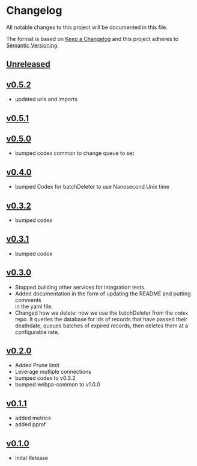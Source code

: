 # Changelog
All notable changes to this project will be documented in this file.

The format is based on [Keep a Changelog](http://keepachangelog.com/en/1.0.0/)
and this project adheres to [Semantic Versioning](http://semver.org/spec/v2.0.0.html).

## [Unreleased]

## [v0.5.2]
- updated urls and imports



## [v0.5.1]




## [v0.5.0]
- bumped codex common to change queue to set



## [v0.4.0]
- bumped Codex for batchDeleter to use Nanosecond Unix time



## [v0.3.2]
- bumped codex



## [v0.3.1]
- bumped codex



## [v0.3.0]
- Stopped building other services for integration tests.
- Added documentation in the form of updating the README and putting comments       
  in the yaml file.
- Changed how we delete: now we use the batchDeleter from the `codex` repo.  It 
  queries the database for ids of records that have passed their deathdate, 
  queues batches of expired records, then deletes them at a configurable rate.



## [v0.2.0]
- Added Prune limit
- Leverage mutliple connections
- bumped codex to v0.3.2
- bumped webpa-common to v1.0.0



## [v0.1.1]
- added metrics
- added pprof



## [v0.1.0]
- Inital Release

[Unreleased]: https://github.com/xmidt-org/fenrir/compare/v0.5.2...HEAD
[v0.5.2]: https://github.com/xmidt-org/fenrir/compare/v0.5.1...v0.5.2
[v0.5.1]: https://github.com/xmidt-org/fenrir/compare/v0.5.0...v0.5.1
[v0.5.0]: https://github.com/xmidt-org/fenrir/compare/v0.4.0...v0.5.0
[v0.4.0]: https://github.com/xmidt-org/fenrir/compare/v0.3.2...v0.4.0
[v0.3.2]: https://github.com/xmidt-org/fenrir/compare/v0.3.1...v0.3.2
[v0.3.1]: https://github.com/xmidt-org/fenrir/compare/v0.3.0...v0.3.1
[v0.3.0]: https://github.com/xmidt-org/fenrir/compare/v0.2.0...v0.3.0
[v0.2.0]: https://github.com/xmidt-org/fenrir/compare/v0.1.1...v0.2.0
[v0.1.1]: https://github.com/xmidt-org/fenrir/compare/v0.1.0...v0.1.1
[v0.1.0]: https://github.com/xmidt-org/fenrir/compare/v0.0.0...v0.1.0
